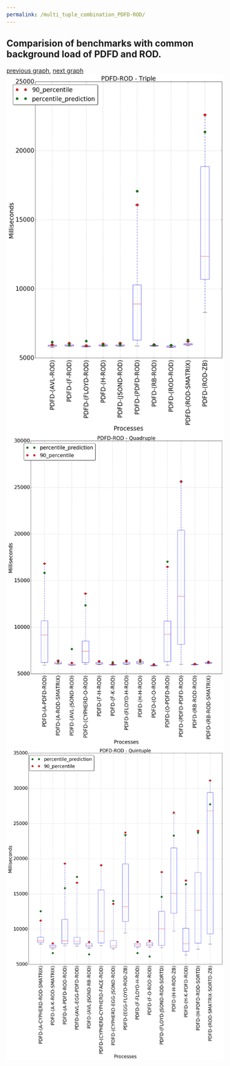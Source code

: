 ```yaml
---
permalink: /multi_tuple_combination_PDFD-ROD/
---
```



## Comparision of benchmarks with common background load of PDFD and ROD.

[previous graph](../multi_tuple_combination_PDFD-RB/), [next graph](../multi_tuple_combination_PDFD-SMATRIX/)
![graph figure](./images/triple/PDFD/PDFD-ROD_box.png)![graph figure](./images/quadruple/PDFD/PDFD-ROD_box.png)![graph figure](./images/quintuple/PDFD/PDFD-ROD_box.png)